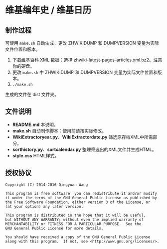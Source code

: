 维基编年史 / 维基日历
==================

## 制作过程
可使用 `make.sh` 自动生成。更改 ZHWIKIDUMP 和 DUMPVERSION 变量为实际文件位置和版本。

1. 下载[维基百科 XML 数据](http://dumps.wikimedia.org/zhwiki/latest/)：选择 zhwiki-latest-pages-articles.xml.bz2。注意你的硬盘。
2. 更改 `make.sh` 中 ZHWIKIDUMP 和 DUMPVERSION 变量为实际文件位置和版本。
3. `./make.sh`

生成的文件在 dist 文件夹。

## 文件说明
* __README.md__ 本说明。
* __make.sh__ 自动制作脚本：使用前请按实际修改。
* __WikiExtractoryear.py__、__WikiExtractordate.py__ 筛选原存档XML中所需部分。
* __sorthistory.py__、__sortcalendar.py__ 整理筛选出的XML文件并生成HTML。
* __style.css__ HTML样式。

## 授权协议

    Copyright (C) 2014-2016 Dingyuan Wang

    This program is free software: you can redistribute it and/or modify
    it under the terms of the GNU General Public License as published by
    the Free Software Foundation, either version 3 of the License, or
    (at your option) any later version.

    This program is distributed in the hope that it will be useful,
    but WITHOUT ANY WARRANTY; without even the implied warranty of
    MERCHANTABILITY or FITNESS FOR A PARTICULAR PURPOSE.  See the
    GNU General Public License for more details.

    You should have received a copy of the GNU General Public License
    along with this program.  If not, see <http://www.gnu.org/licenses/>.
